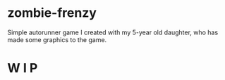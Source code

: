 # zombie-frenzy

Simple autorunner game I created with my 5-year old daughter, who has made some graphics to the game.

# W I P
